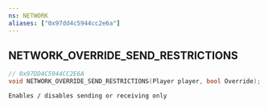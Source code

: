 ```yaml
---
ns: NETWORK
aliases: ["0x97dd4c5944cc2e6a"]
---
```

## NETWORK_OVERRIDE_SEND_RESTRICTIONS

```c
// 0x97DD4C5944CC2E6A
void NETWORK_OVERRIDE_SEND_RESTRICTIONS(Player player, bool Override);
```

```
Enables / disables sending or receiving only
```

